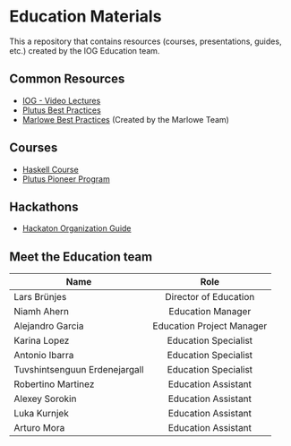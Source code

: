 # Education Materials

This a repository that contains resources (courses, presentations, guides, etc.) created by the IOG Education team.

## Common Resources

- [IOG - Video Lectures](https://www.youtube.com/channel/UCX9j__vYOJu00iqBrCzecVw)
- [Plutus Best Practices](./plutus-best-practices/README.md)
- [Marlowe Best Practices](https://github.com/input-output-hk/marlowe-cardano/blob/main/marlowe/best-practices.md) (Created by the Marlowe Team)

## Courses

- [Haskell Course](https://github.com/input-output-hk/haskell-course)
- [Plutus Pioneer Program](https://github.com/input-output-hk/plutus-pioneer-program)

## Hackathons

- [Hackaton Organization Guide](./hackatons/organization-guide.md.html)

## Meet the Education team

| Name         | Role           |   
| ------------- |:-------------:|
| Lars Brünjes      | Director of Education |
| Niamh Ahern     | Education Manager      |
| Alejandro Garcia | Education Project Manager |
| Karina Lopez      | Education Specialist |
| Antonio Ibarra     | Education Specialist  |
| Tuvshintsenguun Erdenejargall |Education Specialist  |
| Robertino Martinez      | Education Assistant |
| Alexey Sorokin |Education Assistant |
| Luka Kurnjek |Education Assistant |
| Arturo Mora |Education Assistant |


